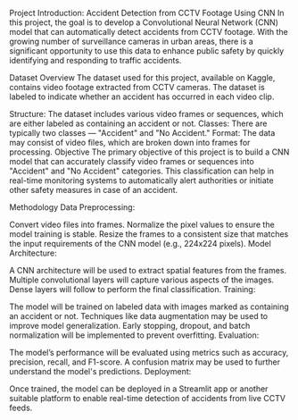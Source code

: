 Project Introduction: Accident Detection from CCTV Footage Using CNN
In this project, the goal is to develop a Convolutional Neural Network (CNN) model that can automatically detect accidents from CCTV footage. With the growing number of surveillance cameras in urban areas, there is a significant opportunity to use this data to enhance public safety by quickly identifying and responding to traffic accidents.

Dataset Overview
The dataset used for this project, available on Kaggle, contains video footage extracted from CCTV cameras. The dataset is labeled to indicate whether an accident has occurred in each video clip.

Structure: The dataset includes various video frames or sequences, which are either labeled as containing an accident or not.
Classes: There are typically two classes — "Accident" and "No Accident."
Format: The data may consist of video files, which are broken down into frames for processing.
Objective
The primary objective of this project is to build a CNN model that can accurately classify video frames or sequences into "Accident" and "No Accident" categories. This classification can help in real-time monitoring systems to automatically alert authorities or initiate other safety measures in case of an accident.

Methodology
Data Preprocessing:

Convert video files into frames.
Normalize the pixel values to ensure the model training is stable.
Resize the frames to a consistent size that matches the input requirements of the CNN model (e.g., 224x224 pixels).
Model Architecture:

A CNN architecture will be used to extract spatial features from the frames.
Multiple convolutional layers will capture various aspects of the images.
Dense layers will follow to perform the final classification.
Training:

The model will be trained on labeled data with images marked as containing an accident or not.
Techniques like data augmentation may be used to improve model generalization.
Early stopping, dropout, and batch normalization will be implemented to prevent overfitting.
Evaluation:

The model’s performance will be evaluated using metrics such as accuracy, precision, recall, and F1-score.
A confusion matrix may be used to further understand the model's predictions.
Deployment:

Once trained, the model can be deployed in a Streamlit app or another suitable platform to enable real-time detection of accidents from live CCTV feeds.
